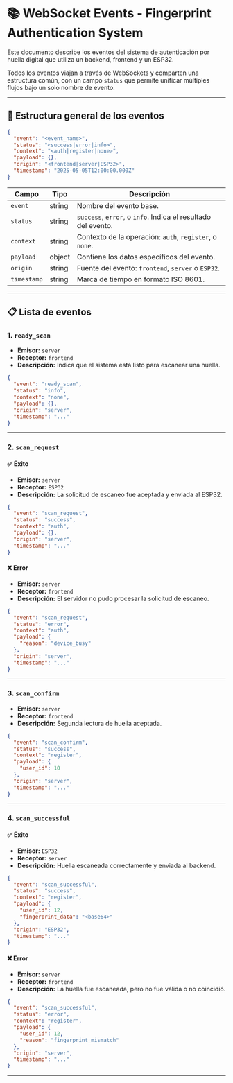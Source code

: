 # 📚 WebSocket Events - Fingerprint Authentication System

Este documento describe los eventos del sistema de autenticación por huella digital que utiliza un backend, frontend y un ESP32.

Todos los eventos viajan a través de WebSockets y comparten una estructura común, con un campo `status` que permite unificar múltiples flujos bajo un solo nombre de evento.

---

## 🧩 Estructura general de los eventos

```json
{
  "event": "<event_name>",
  "status": "<success|error|info>",
  "context": "<auth|register|none>",
  "payload": {},
  "origin": "<frontend|server|ESP32>",
  "timestamp": "2025-05-05T12:00:00.000Z"
}
```

| Campo       | Tipo   | Descripción                                                   |
| ----------- | ------ | ------------------------------------------------------------- |
| `event`     | string | Nombre del evento base.                                       |
| `status`    | string | `success`, `error`, o `info`. Indica el resultado del evento. |
| `context`   | string | Contexto de la operación: `auth`, `register`, o `none`.       |
| `payload`   | object | Contiene los datos específicos del evento.                    |
| `origin`    | string | Fuente del evento: `frontend`, `server` o `ESP32`.            |
| `timestamp` | string | Marca de tiempo en formato ISO 8601.                          |

---

## 📋 Lista de eventos

### 1. `ready_scan`

* **Emisor:** `server`
* **Receptor:** `frontend`
* **Descripción:** Indica que el sistema está listo para escanear una huella.

```json
{
  "event": "ready_scan",
  "status": "info",
  "context": "none",
  "payload": {},
  "origin": "server",
  "timestamp": "..."
}
```

---

### 2. `scan_request`

#### ✅ Éxito

* **Emisor:** `server`
* **Receptor:** `ESP32`
* **Descripción:** La solicitud de escaneo fue aceptada y enviada al ESP32.

```json
{
  "event": "scan_request",
  "status": "success",
  "context": "auth",
  "payload": {},
  "origin": "server",
  "timestamp": "..."
}
```

#### ❌ Error

* **Emisor:** `server`
* **Receptor:** `frontend`
* **Descripción:** El servidor no pudo procesar la solicitud de escaneo.

```json
{
  "event": "scan_request",
  "status": "error",
  "context": "auth",
  "payload": {
    "reason": "device_busy"
  },
  "origin": "server",
  "timestamp": "..."
}
```

---

### 3. `scan_confirm`

* **Emisor:** `server`
* **Receptor:** `frontend`
* **Descripción:** Segunda lectura de huella aceptada.

```json
{
  "event": "scan_confirm",
  "status": "success",
  "context": "register",
  "payload": {
    "user_id": 10
  },
  "origin": "server",
  "timestamp": "..."
}
```

---

### 4. `scan_successful`

#### ✅ Éxito

* **Emisor:** `ESP32`
* **Receptor:** `server`
* **Descripción:** Huella escaneada correctamente y enviada al backend.

```json
{
  "event": "scan_successful",
  "status": "success",
  "context": "register",
  "payload": {
    "user_id": 12,
    "fingerprint_data": "<base64>"
  },
  "origin": "ESP32",
  "timestamp": "..."
}
```

#### ❌ Error

* **Emisor:** `server`
* **Receptor:** `frontend`
* **Descripción:** La huella fue escaneada, pero no fue válida o no coincidió.

```json
{
  "event": "scan_successful",
  "status": "error",
  "context": "register",
  "payload": {
    "user_id": 12,
    "reason": "fingerprint_mismatch"
  },
  "origin": "server",
  "timestamp": "..."
}
```

---
